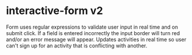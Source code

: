 # interactive-form v2
 
Form uses regular expressions to validate user input in real time and on submit click.
If a field is entered incorrectly the input border will turn red and/or an error message will appear.
Updates activities in real time so user can't sign up for an activity that is conflicting with another.
